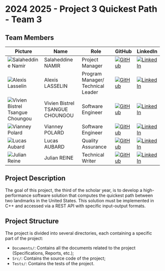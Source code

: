 # 2024 2025 - Project 3 Quickest Path - Team 3

## Team Members

| Picture                                                                                                        | Name                            | Role              | GitHub                                                                                                                                    | LinkedIn                                                                                                                                                               |
| -------------------------------------------------------------------------------------------------------------- | ------------------------------- | ----------------- | ----------------------------------------------------------------------------------------------------------------------------------------- | ---------------------------------------------------------------------------------------------------------------------------------------------------------------------- |
| ![Salaheddine Namir](https://gravatar.com/avatar/fbb2631ed2b14d85006ea91fcf223680?size=128&d=mp)               | Salaheddine NAMIR               | Project Manager   | [![GitHub](https://img.shields.io/badge/-GitHub-181717?logo=github&logoColor=white&style=flat-square)](https://github.com/T3rryc)         | [![LinkedIn](https://img.shields.io/badge/-LinkedIn-0077B5?logo=linkedin&logoColor=white&style=flat-square)](https://www.linkedin.com/in/salaheddine-namir-3402471b8/) |
| ![Alexis Lasselin](https://gravatar.com/avatar/00cd520ab1f478b76618fa55b56bc72f?size=128&d=mp)                 | Alexis LASSELIN                 | Program Manager/ Technical Leader    | [![GitHub](https://img.shields.io/badge/-GitHub-181717?logo=github&logoColor=white&style=flat-square)](https://github.com/AlexisLasselin) | [![LinkedIn](https://img.shields.io/badge/-LinkedIn-0077B5?logo=linkedin&logoColor=white&style=flat-square)](https://www.linkedin.com/in/alexis-lasselin-318649251/)   |
| ![Vivien Bistrel Tsangue Choungou](https://gravatar.com/avatar/034e0d2085c38307d45a776165c8654d?size=128&d=mp) | Vivien Bistrel TSANGUE CHOUNGOU | Software Engineer | [![GitHub](https://img.shields.io/badge/-GitHub-181717?logo=github&logoColor=white&style=flat-square)](https://github.com/username4)      | [![LinkedIn](https://img.shields.io/badge/-LinkedIn-0077B5?logo=linkedin&logoColor=white&style=flat-square)](https://www.linkedin.com/in/bistrel-tsangue-603635261/)   |
| ![Vianney Polard](https://gravatar.com/avatar/8b5be17c773ca464680bcd6c5f42e2a8?size=128&d=mp)                  | Vianney POLARD                  | Software Engineer | [![GitHub](https://img.shields.io/badge/-GitHub-181717?logo=github&logoColor=white&style=flat-square)](https://github.com/4tinley)        | [![LinkedIn](https://img.shields.io/badge/-LinkedIn-0077B5?logo=linkedin&logoColor=white&style=flat-square)](https://www.linkedin.com/in/vianney-polard-44173a273/)    |
| ![Lucas Aubard](https://gravatar.com/avatar/dc3a8fc938e413abe9fb0053201896e7?size=128&d=mp)                    | Lucas AUBARD                    | Quality Assurance | [![GitHub](https://img.shields.io/badge/-GitHub-181717?logo=github&logoColor=white&style=flat-square)](https://github.com/Bistrel2002)    | [![LinkedIn](https://img.shields.io/badge/-LinkedIn-0077B5?logo=linkedin&logoColor=white&style=flat-square)](https://www.linkedin.com/in/lucas-aubard-596b37251/)      |
| ![Julian Reine](https://gravatar.com/avatar/bd28440bd4dc860f6c141b7529c0aaee?size=128&d=mp)                    | Julian REINE                    | Technical Writer  | [![GitHub](https://img.shields.io/badge/-GitHub-181717?logo=github&logoColor=white&style=flat-square)](https://github.com/JulianREINE)    | [![LinkedIn](https://img.shields.io/badge/-LinkedIn-0077B5?logo=linkedin&logoColor=white&style=flat-square)](https://www.linkedin.com/in/julian-reine-b2952632a/)      |

## Project Description

The goal of this project, the third of the scholar year, is to develop a high-performance software solution that computes the quickest path between two landmarks in the United States. This solution must be implemented in C++ and accessed via a REST API with specific input-output formats.

## Project Structure

The project is divided into several directories, each containing a specific part of the project:

- `Documents/`: Contains all the documents related to the project (Specifications, Reports, etc.);
- `Src/`: Contains the source code of the project;
- `Tests/`: Contains the tests of the project.
